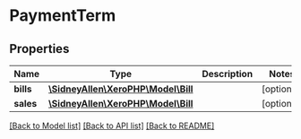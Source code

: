 # PaymentTerm

## Properties
Name | Type | Description | Notes
------------ | ------------- | ------------- | -------------
**bills** | [**\SidneyAllen\XeroPHP\Model\Bill**](Bill.md) |  | [optional] 
**sales** | [**\SidneyAllen\XeroPHP\Model\Bill**](Bill.md) |  | [optional] 

[[Back to Model list]](../README.md#documentation-for-models) [[Back to API list]](../README.md#documentation-for-api-endpoints) [[Back to README]](../README.md)


